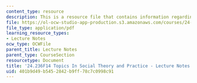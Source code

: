 ```yaml
---
content_type: resource
description: This is a resource file that contains information regarding session 25.
file: https://ol-ocw-studio-app-production.s3.amazonaws.com/courses/24-236-topics-in-social-theory-and-practice-race-and-racism-fall-2014/401b9d49b5452842b9ff78c7c0998c91_MIT24_236F14_Sess25.pdf
file_type: application/pdf
learning_resource_types:
- Lecture Notes
ocw_type: OCWFile
parent_title: Lecture Notes
parent_type: CourseSection
resourcetype: Document
title: '24.236F14 Topics In Social Theory and Practice - Lecture Notes: Prisons'
uid: 401b9d49-b545-2842-b9ff-78c7c0998c91
---
```

